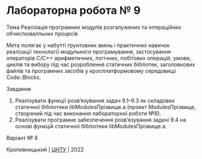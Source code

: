﻿# Лабораторна робота № 9

Тема Реалзіація програмних модулів розгалужених та інтераційних обчислювалльних процесів 

Мета полягає у набутті ґрунтовних вмінь і практичних
навичок реалізації технології модульного програмування,
застосування операторів С/С++ арифметичних, логічних, побітових
операцій, умови, циклів та вибору під час розроблення статичних
бібліотек, заголовкових файлів та програмних засобів у
кросплатформовому середовищі Code::Blocks. 

Завдання
  1. Реалізувати функції розв’язування задач 9.1–9.3 як складових
  статичної бібліотеки libModulesПрізвище.а (проект ModulesПрізвище,
  створений під час виконання лабораторної роботи №8).
  2. Реалізувати програмне забезпечення розв’язування задачі 9.4
  на основі функцій статичної бібліотеки libModulesПрізвище.а. 

Варіант № 8


Кропивницький | <a href="http://www.kntu.kr.ua/">ЦНТУ</a> | 2022
